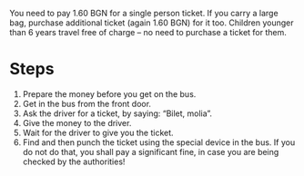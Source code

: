 You need to pay 1.60 BGN for a single person ticket. If you carry a large bag, purchase additional ticket (again 1.60 BGN) for it too. Children younger than 6 years travel free of charge – no need to purchase a ticket for them.
# Steps


1. Prepare the money before you get on the bus. 
2. Get in the bus from the front door. 
3. Ask the driver for a ticket, by saying: “Bilet, molia”.
4. Give the money to the driver.
5. Wait for the driver to give you the ticket.
6. Find and then punch the ticket using the special device in the bus. 
If you do not do that, you shall pay a significant fine, in case you are being checked by the authorities! 
